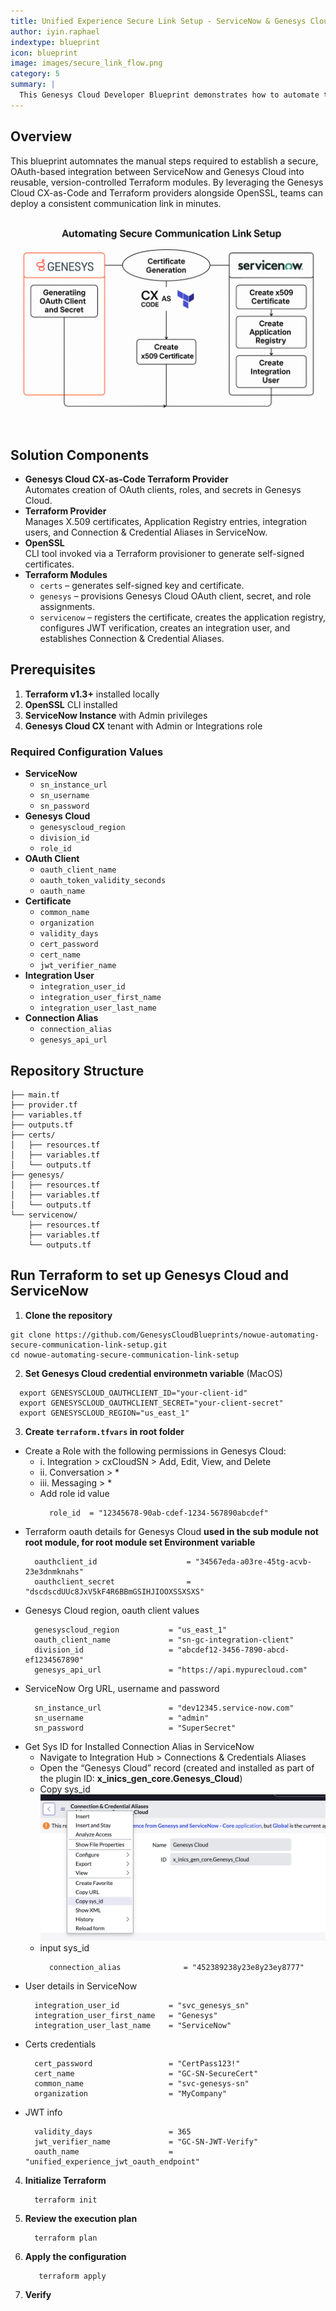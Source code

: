 ```yaml
---
title: Unified Experience Secure Link Setup - ServiceNow & Genesys Cloud  
author: iyin.raphael 
indextype: blueprint  
icon: blueprint  
image: images/secure_link_flow.png  
category: 5  
summary: |
  This Genesys Cloud Developer Blueprint demonstrates how to automate the end-to-end setup of a secure OAuth/JWT communication link between ServiceNow and Genesys Cloud using Terraform modules (CX-as-Code) and OpenSSL.
---
```


## Overview

This blueprint automnates the manual steps required to establish a secure, OAuth-based integration between ServiceNow and Genesys Cloud into reusable, version-controlled Terraform modules. By leveraging the Genesys Cloud CX-as-Code and Terraform providers alongside OpenSSL, teams can deploy a consistent communication link in minutes.

![Secure Link Flow](/blueprint/images/flow_archi.png)

## Solution Components

- **Genesys Cloud CX-as-Code Terraform Provider**  
  Automates creation of OAuth clients, roles, and secrets in Genesys Cloud.  
- **Terraform Provider**  
  Manages X.509 certificates, Application Registry entries, integration users, and Connection & Credential Aliases in ServiceNow.  
- **OpenSSL**  
  CLI tool invoked via a Terraform provisioner to generate self-signed certificates.  
- **Terraform Modules**  
  - `certs` – generates self-signed key and certificate.  
  - `genesys` – provisions Genesys Cloud OAuth client, secret, and role assignments.  
  - `servicenow` – registers the certificate, creates the application registry, configures JWT verification, creates an integration user, and establishes Connection & Credential Aliases.

## Prerequisites

1. **Terraform v1.3+** installed locally  
2. **OpenSSL** CLI installed  
3. **ServiceNow Instance** with Admin privileges  
4. **Genesys Cloud CX** tenant with Admin or Integrations role

### Required Configuration Values

- **ServiceNow**  
  - `sn_instance_url`  
  - `sn_username`  
  - `sn_password`  
- **Genesys Cloud**  
  - `genesyscloud_region`  
  - `division_id`  
  - `role_id`  
- **OAuth Client**  
  - `oauth_client_name`  
  - `oauth_token_validity_seconds`  
  - `oauth_name`
- **Certificate**  
  - `common_name`  
  - `organization`  
  - `validity_days`  
  - `cert_password`  
  - `cert_name`  
  - `jwt_verifier_name`  
- **Integration User**  
  - `integration_user_id`  
  - `integration_user_first_name`  
  - `integration_user_last_name`  
- **Connection Alias**  
  - `connection_alias`  
  - `genesys_api_url`

## Repository Structure

```text
├── main.tf      
├── provider.tf      
├── variables.tf      
├── outputs.tf        
├── certs/             
│   ├── resources.tf
│   ├── variables.tf
│   └── outputs.tf
├── genesys/           
│   ├── resources.tf
│   ├── variables.tf
│   └── outputs.tf
└── servicenow/       
    ├── resources.tf
    ├── variables.tf
    └── outputs.tf
```

## Run Terraform to set up Genesys Cloud and ServiceNow
1. **Clone the repository**
  ```{"language":"bash"}
  git clone https://github.com/GenesysCloudBlueprints/nowue-automating-secure-communication-link-setup.git
  cd nowue-automating-secure-communication-link-setup
  ```

2. **Set Genesys Cloud credential environmetn variable** (MacOS)
  ```{"language":"bash"}
    export GENESYSCLOUD_OAUTHCLIENT_ID="your-client-id"
    export GENESYSCLOUD_OAUTHCLIENT_SECRET="your-client-secret"
    export GENESYSCLOUD_REGION="us_east_1" 
  ```

3. **Create `terraform.tfvars` in root folder**
  - Create a Role with the following permissions in Genesys Cloud:
    - i. Integration > cxCloudSN > Add, Edit, View, and Delete
    - ii. Conversation > *
    - iii. Messaging > *
    - Add role id value
      ```{"language":"bash"}
        role_id  = "12345678-90ab-cdef-1234-567890abcdef"
      ```
  - Terraform oauth details for Genesys Cloud **used in the sub module not root module, for root module set Environment variable**
    ```{"language":"bash"}
      oauthclient_id                    = "34567eda-a03re-45tg-acvb-23e3dnmknahs"
      oauthclient_secret                = "dscdscdUUc8JxV5kF4R6BBmGSIHJIOOXSSXSXS"
    ```
  - Genesys Cloud region, oauth client values
    ```{"language":"bash"}
      genesyscloud_region           = "us_east_1"
      oauth_client_name             = "sn-gc-integration-client"
      division_id                   = "abcdef12-3456-7890-abcd-ef1234567890"
      genesys_api_url               = "https://api.mypurecloud.com"
    ```     
  - ServiceNow Org URL, username and password
    ```{"language":"bash"}
      sn_instance_url               = "dev12345.service-now.com"
      sn_username                   = "admin"
      sn_password                   = "SuperSecret"
    ```
   - Get Sys ID for Installed Connection Alias in ServiceNow
     - Navigate to Integration Hub > Connections & Credentials Aliases
     - Open the “Genesys Cloud” record (created and installed as part of the plugin ID: **x_inics_gen_core.Genesys_Cloud**)
     - Copy sys_id
      ![Sys_id](/blueprint/images/credentials_sys_id.png)
     - input sys_id
        ```{"language":"bash"}
          connection_alias              = "452389238y23e8y23ey8777"
        ```
  - User details in ServiceNow
    ```{"language":"bash"}
      integration_user_id           = "svc_genesys_sn"
      integration_user_first_name   = "Genesys"
      integration_user_last_name    = "ServiceNow"
    ```
  - Certs credentials 
    ```{"language":"bash"}
      cert_password                 = "CertPass123!"
      cert_name                     = "GC-SN-SecureCert"
      common_name                   = "svc-genesys-sn"
      organization                  = "MyCompany"
    ```
  - JWT info
    ```{"language":"bash"}
      validity_days                 = 365
      jwt_verifier_name             = "GC-SN-JWT-Verify"
      oauth_name                    = "unified_experience_jwt_oauth_endpoint"
    ```
4. **Initialize Terraform**
     ```{"language":"bash"}
       terraform init
     ```
5. **Review the execution plan**
     ```{"language":"bash"}
       terraform plan
     ```
6. **Apply the configuration**
    ```{"language":"bash"}
       terraform apply
    ```
7. **Verify**
